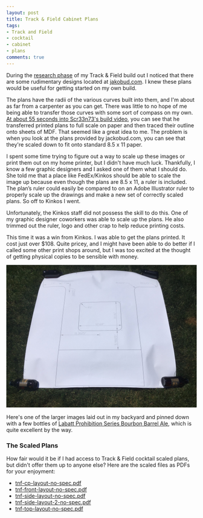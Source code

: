 ```yaml
---
layout: post
title: Track & Field Cabinet Plans
tags:
- Track and Field
- cocktail
- cabinet
- plans
comments: true
---
```

During the [research phase](/2016/06/12/researching-track-and-field.html) of my Track & Field build out I noticed that there are some rudimentary designs located at [jakobud.com](http://jakobud.com/cabinetPlans.php). I knew these plans would be useful for getting started on my own build.

The plans have the radii of the various curves built into them, and I'm about as far from a carpenter as you can get. There was little to no hope of me being able to transfer those curves with some sort of compass on my own. [At about 55 seconds into Scr33n73's build video](https://www.youtube.com/watch?v=6qmcfn3i-7U&t=55s), you can see that he transferred printed plans to full scale on paper and then traced their outline onto sheets of MDF. That seemed like a great idea to me. The problem is when you look at the plans provided by jackobud.com, you can see that they're scaled down to fit onto standard 8.5 x 11 paper.

I spent some time trying to figure out a way to scale up these images or print them out on my home printer, but I didn't have much luck. Thankfully, I know a few graphic designers and I asked one of them what I should do. She told me that a place like FedEx/Kinkos should be able to scale the image up because even though the plans are 8.5 x 11, a ruler is included. The plan’s ruler could easily be compared to on an Adobe Illustrator ruler to properly scale up the drawings and make a new set of correctly scaled plans. So off to Kinkos I went.

Unfortunately, the Kinkos staff did not possess the skill to do this. One of my graphic designer coworkers was able to scale up the plans. He also trimmed out the ruler, logo and other crap to help reduce printing costs.

This time it was a win from Kinkos. I was able to get the plans printed. It cost just over $108. Quite pricey, and I might have been able to do better if I called some other print shops around, but I was too excited at the thought of getting physical copies to be sensible with money.

![alt text](/img/tnf-side-plans-to-scale.jpg "Full scale layout of side panel")

Here's one of the larger images laid out in my backyard and pinned down with a few bottles of [Labatt Prohibition Series Bourbon Barrel Ale](http://www.labattus.com/beer/labatt-prohibition-series/), which is quite excellent by the way.

### The Scaled Plans

How fair would it be if I had access to Track & Field cocktail scaled plans, but didn't offer them up to anyone else? Here are the scaled files as PDFs for your enjoyment:

* [tnf-cp-layout-no-spec.pdf](/img/tnf-cp-layout-no-spec.pdf)
* [tnf-front-layout-no-spec.pdf](/img/tnf-front-layout-no-spec.pdf)
* [tnf-side-layout-no-spec.pdf](/img/tnf-side-layout-no-spec.pdf)
* [tnf-side-layout-2-no-spec.pdf](/img/tnf-side-layout-2-no-spec.pdf)
* [tnf-top-layout-no-spec.pdf](/img/tnf-top-layout-no-spec.pdf)
